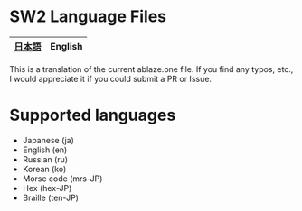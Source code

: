 # SW2 Language Files

<table>
    <thead>
        <tr>
            <th style="text-align:center">
                <a href="README.md">日本語</a>
            </th>
            <th style="text-align:center">
                <a>English</a>
            </th>
        </tr>
    </thead>
</table>

This is a translation of the current ablaze.one file. If you find any typos, etc., I would appreciate it if you could submit a PR or Issue.

# Supported languages

- Japanese (ja)
- English (en)
- Russian (ru)
- Korean (ko)
- Morse code (mrs-JP)
- Hex (hex-JP)
- Braille (ten-JP)

